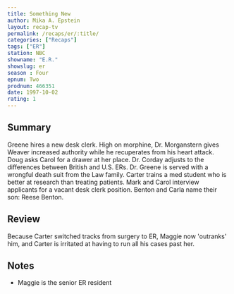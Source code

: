 ```yaml
---
title: Something New
author: Mika A. Epstein
layout: recap-tv
permalink: /recaps/er/:title/
categories: ["Recaps"]
tags: ["ER"]
station: NBC
showname: "E.R."
showslug: er
season : Four  
epnum: Two  
prodnum: 466351    
date: 1997-10-02
rating: 1  
---
```


## Summary  
  
Greene hires a new desk clerk. High on morphine, Dr. Morganstern gives Weaver increased authority while he recuperates from his heart attack. Doug asks Carol for a drawer at her place. Dr. Corday adjusts to the differences between British and U.S. ERs. Dr. Greene is served with a wrongful death suit from the Law family. Carter trains a med student who is better at research than treating patients. Mark and Carol interview applicants for a vacant desk clerk position. Benton and Carla name their son: Reese Benton.

## Review  
  
Because Carter switched tracks from surgery to ER, Maggie now 'outranks' him, and Carter is irritated at having to run all his cases past her.

## Notes  
  
* Maggie is the senior ER resident